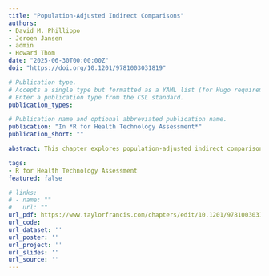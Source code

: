 ```yaml
---
title: "Population-Adjusted Indirect Comparisons"
authors:
- David M. Phillippo
- Jeroen Jansen
- admin
- Howard Thom 
date: "2025-06-30T00:00:00Z"
doi: "https://doi.org/10.1201/9781003031819"

# Publication type.
# Accepts a single type but formatted as a YAML list (for Hugo requirements).
# Enter a publication type from the CSL standard.
publication_types:  

# Publication name and optional abbreviated publication name.
publication: "In *R for Health Technology Assessment*"
publication_short: ""

abstract: This chapter explores population-adjusted indirect comparison methods in network meta-analysis, focusing on how to account for effect modifiers when estimating relative treatment effects. It examines various methods, including Matching-Adjusted Indirect Comparison (MAIC), Simulated Treatment Comparison (STC), and multilevel network meta-regression (ML-NMR), comparing their strengths and weaknesses based on data availability (individual participant data (IPD) and aggregate data (AgD)). The chapter highlights the importance of generating estimates relevant to a target population for decision-making and emphasizes ML-NMR's ability to achieve this across various network sizes. Finally, it discusses limitations of existing methods, particularly unanchored analyses, and the ongoing research to improve population adjustment techniques, especially for survival outcomes.

tags:
- R for Health Technology Assessment
featured: false

# links:
# - name: ""
#   url: ""
url_pdf: https://www.taylorfrancis.com/chapters/edit/10.1201/9781003031819-13/population-adjusted-indirect-comparisons-david-phillippo-jeroen-jansen-antonio-remiro-az%C3%B3car-howard-thom?context=ubx&refId=aaa6b6f1-7be5-4250-b7db-fe83f40d7e17
url_code: 
url_dataset: ''
url_poster: ''
url_project: ''
url_slides: ''
url_source: ''
---
```

